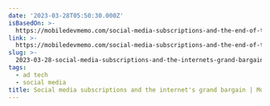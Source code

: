 ```yaml
---
date: '2023-03-28T05:50:30.000Z'
isBasedOn: >-
  https://mobiledevmemo.com/social-media-subscriptions-and-the-end-of-the-internets-grand-bargain/
link: >-
  https://mobiledevmemo.com/social-media-subscriptions-and-the-end-of-the-internets-grand-bargain/
slug: >-
  2023-03-28-social-media-subscriptions-and-the-internets-grand-bargain-or-mobile-dev-me
tags:
  - ad tech
  - social media
title: Social media subscriptions and the internet's grand bargain | Mobile Dev Me
---
```


